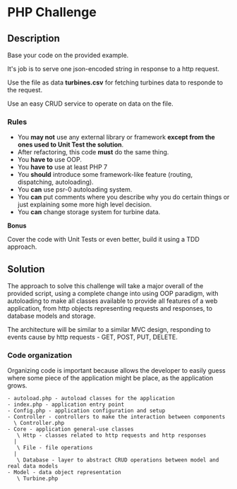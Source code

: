 # PHP Challenge

## Description

Base your code on the provided example.

It's job is to serve one json-encoded string in response to a http request. 

Use the file as data __turbines.csv__ for fetching turbines data to responde
to the request.

Use an easy CRUD service to operate on data on the file.

### Rules

* You __may not__ use any external library or framework
 __except from the ones used to Unit Test the solution__.
* After refactoring, this code __must__ do the same thing.
* You __have to__ use OOP.
* You __have to__ use at least PHP 7
* You __should__ introduce some framework-like feature (routing, dispatching, autoloading).
* You __can__ use psr-0 autoloading system.
* You __can__ put comments where you describe why you do certain things or just explaining some more high level decision.
* You __can__ change storage system for turbine data.

**Bonus**

Cover the code with Unit Tests or even better, build it using a TDD approach.

## Solution

The approach to solve this challenge will take a major overall of the
provided script, using a complete change into using OOP paradigm, with
autoloading to make all classes available to provide all features of
a web application, from http objects representing requests and responses,
to database models and storage.

The architecture will be similar to a similar MVC design, responding to
events cause by http requests - GET, POST, PUT, DELETE.

### Code organization

Organizing code is important because allows the developer to easily guess
where some piece of the application might be place, as the application
grows.

```
- autoload.php - autoload classes for the application 
- index.php - application entry point
- Config.php - application configuration and setup
- Controller - controllers to make the interaction between components
  \ Controller.php
- Core - application general-use classes 
   \ Http - classes related to http requests and http responses
  |
   \ File - file operations
  |
   \ Database - layer to abstract CRUD operations between model and real data models
- Model - data object representation 
   \ Turbine.php
```